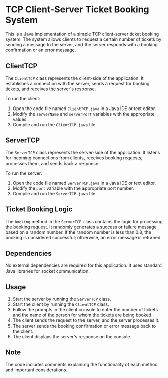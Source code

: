 # TCP Client-Server Ticket Booking System

This is a Java implementation of a simple TCP client-server ticket booking system. The system allows clients to request a certain number of tickets by sending a message to the server, and the server responds with a booking confirmation or an error message.

## ClientTCP

The `ClientTCP` class represents the client-side of the application. It establishes a connection with the server, sends a request for booking tickets, and receives the server's response.

To run the client:

1. Open the code file named `ClientTCP.java` in a Java IDE or text editor.
2. Modify the `serverName` and `serverPort` variables with the appropriate values.
3. Compile and run the `ClientTCP.java` file.

## ServerTCP

The `ServerTCP` class represents the server-side of the application. It listens for incoming connections from clients, receives booking requests, processes them, and sends back a response.

To run the server:

1. Open the code file named `ServerTCP.java` in a Java IDE or text editor.
2. Modify the `port` variable with the appropriate port number.
3. Compile and run the `ServerTCP.java` file.

## Ticket Booking Logic

The `booking` method in the `ServerTCP` class contains the logic for processing the booking request. It randomly generates a success or failure message based on a random number. If the random number is less than 0.8, the booking is considered successful; otherwise, an error message is returned.

## Dependencies

No external dependencies are required for this application. It uses standard Java libraries for socket communication.

## Usage

1. Start the server by running the `ServerTCP` class.
2. Start the client by running the `ClientTCP` class.
3. Follow the prompts in the client console to enter the number of tickets and the name of the person for whom the tickets are being booked.
4. The client sends the request to the server, and the server processes it.
5. The server sends the booking confirmation or error message back to the client.
6. The client displays the server's response on the console.

## Note

The code includes comments explaining the functionality of each method and important considerations.

